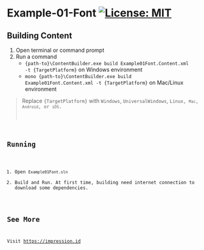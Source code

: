 # Example-01-Font [![License: MIT](https://img.shields.io/badge/License-MIT-yellow.svg)](https://opensource.org/licenses/MIT)

## Building Content
1. Open terminal or command prompt
2. Run a command
   *  <code>{path-to}\ContentBuilder.exe build Example01Font.Content.xml -t {TargetPlatform}</code> on Windows environment
   *  <code>mono {path-to}\ContentBuilder.exe build Example01Font.Content.xml -t {TargetPlatform}</code> on Mac/Linux environment

>  Replace <code>{TargetPlatform}</code> with <code>Windows</code>, <code>UniversalWindows</code>, <code>Linux, <code>Mac</code>, <code>Android</code>, or <code>iOS</code>.

## Running
1. Open <code>Example01Font.sln</code>
3. Build and Run. At first time, building need internet connection to download some dependencies.

## See More
Visit https://impression.id